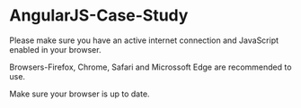 # AngularJS-Case-Study

Please make sure you have an active internet connection and JavaScript enabled in your browser.

Browsers-Firefox, Chrome, Safari and Microssoft Edge are recommended to use.

Make sure your browser is up to date.
